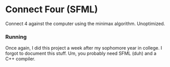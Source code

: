 # Connect Four (SFML)

Connect 4 against the computer using the minimax algorithm. Unoptimized.

### Running
Once again, I did this project a week after my sophomore year in college. I forgot to document this stuff. Um, you probably need SFML (duh) and a C++ compiler.
